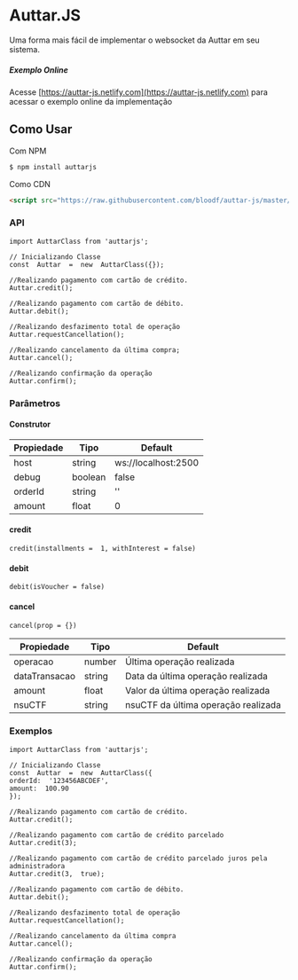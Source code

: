 
# Auttar.JS
Uma forma mais fácil de implementar o websocket da Auttar em seu sistema.

##### Exemplo Online

Acesse [https://auttar-js.netlify.com](https://auttar-js.netlify.com) para acessar o exemplo online da implementação

## Como Usar

Com NPM
```bash
$ npm install auttarjs
```

Como CDN
```html
<script src="https://raw.githubusercontent.com/bloodf/auttar-js/master/dist/index.js"></script>
```

### API
```JS
import AuttarClass from 'auttarjs';

// Inicializando Classe
const  Auttar  =  new  AuttarClass({});

//Realizando pagamento com cartão de crédito.
Auttar.credit();

//Realizando pagamento com cartão de débito.
Auttar.debit();

//Realizando desfazimento total de operação
Auttar.requestCancellation();

//Realizando cancelamento da última compra;
Auttar.cancel();

//Realizando confirmação da operação
Auttar.confirm();
```

### Parâmetros
#### Construtor
|Propiedade|Tipo|Default|
|--|--|--|
| host | string | ws://localhost:2500
| debug | boolean | false
| orderId | string | ''
| amount | float | 0

#### credit
```JS
credit(installments =  1, withInterest = false)
```

#### debit
```JS
debit(isVoucher = false)
```
#### cancel
```JS
cancel(prop = {})
```
|Propiedade|Tipo|Default|
|--|--|--|
| operacao | number | Última operação realizada
| dataTransacao | string | Data da última operação realizada
| amount | float | Valor da última operação realizada
| nsuCTF | string | nsuCTF da última operação realizada

### Exemplos
```JS
import AuttarClass from 'auttarjs';

// Inicializando Classe
const  Auttar  =  new  AuttarClass({
orderId:  '123456ABCDEF',
amount:  100.90
});

//Realizando pagamento com cartão de crédito.
Auttar.credit();

//Realizando pagamento com cartão de crédito parcelado
Auttar.credit(3);

//Realizando pagamento com cartão de crédito parcelado juros pela administradora
Auttar.credit(3,  true);

//Realizando pagamento com cartão de débito.
Auttar.debit();

//Realizando desfazimento total de operação
Auttar.requestCancellation();

//Realizando cancelamento da última compra
Auttar.cancel();

//Realizando confirmação da operação
Auttar.confirm();

```

